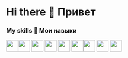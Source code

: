 # Hi there 👋 Привет 

### My skills :tea: Мои навыки 

<img height="32" width="32" src="https://cdn.simpleicons.org/c/#A8B9CC"/><img height="32" width="32" src="https://cdn.simpleicons.org/cplusplus/#00599C"/> 
<img height="32" width="32" src="https://cdn.simpleicons.org/python/#00599C"/>
<img height="32" width="32" src="https://cdn.simpleicons.org/vim/#019733"/>
<img height="32" width="32" src="https://cdn.simpleicons.org/linux/#FCC624"/>
<img height="32" width="32" src="https://cdn.simpleicons.org/git/#F05032"/><img height="32" width="32" src="https://cdn.simpleicons.org/virtualbox/#183A61"/>
<img height="32" width="32" src="https://cdn.simpleicons.org/tryhackme/#212C42"/>
<img height="32" width="32" src="https://cdn.simpleicons.org/hackthebox/#9FEF00"/>


